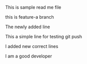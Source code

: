 This is sample read me file

this is  feature-a branch

The newly added line


This a simple line for testing git push

I added new correct lines

I am a good developer
